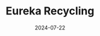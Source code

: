 ---  
layout: startup_page  
title: "Eureka Recycling"  
id: "eurekarecycling.org"  
permalink: "/eurekarecyclingeurekarecycling.org07222024/"  
website: "https://eurekarecycling.org/"  
funding_round: "Debt"  
funding_amount: "$10M"  
investors: "Closed Loop Partners, American Beverage, The Recycling Partnership"  
about: "Eureka Recycling is a nonprofit, mission-based materials recovery facility (MRF) in Minneapolis, Minnesota. They focus on improving recycling infrastructure and processing recyclables to advance a circular economy. Their services include collection and sorting of various materials, contributing to waste reduction and environmental sustainability."  
markets: "Recycling, Waste Management, Environmental Services"  
hq: "Minneapolis, Minnesota, United States"  
founded_year: "2001"  
linkedin: "https://www.linkedin.com/company/eureka-recycling"  
twitter: ""  
instagram: ""  
facebook: ""  
crunchbase: "https://www.crunchbase.com/organization/eureka-recycling?utm_source=linkedin&utm_medium=referral&utm_campaign=linkedin_companies&utm_content=profile_cta_anon&trk=funding_crunchbase"  
pitchbook: ""  

date_display: "22-Jul-2024"  
date: "2024-07-22"

# SEO Optimization  
meta_title: "Eureka Recycling - Debt Funding ($10M)"  
meta_description: "Eureka Recycling, Eureka Recycling is a nonprofit, mission-based materials recovery facility (MRF) in Minneapolis, Minnesota. They focus on improving recycling infrastr..."  
meta_keywords: "Eureka Recycling, Recycling, Waste Management, Environmental Services, Debt funding"  
canonical_url: "https://startup.projectstartups.com/eurekarecyclingeurekarecycling.org07222024/"  
---